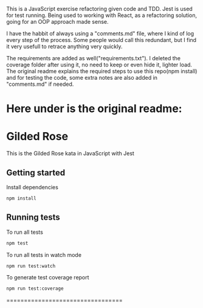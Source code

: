 This is a JavaScript exercise refactoring given code and TDD. Jest is used for test running. Being used to working with React, as a refactoring solution, going for an OOP approach made sense.

I have the habbit of always using a "comments.md" file, where I kind of log every step of the process. Some people would call this redundant, but I find it very usefull to retrace anything very quickly.

The requirements are added as well("requirements.txt"). I deleted the coverage folder after using it, no need to keep or even hide it, lighter load.
The original readme explains the required steps to use this repo(npm install) and for testing the code, some extra notes are also added in "comments.md" if needed.

Here under is the original readme:
==================================
# Gilded Rose

This is the Gilded Rose kata in JavaScript with Jest

## Getting started

Install dependencies

```sh
npm install
```

## Running tests

To run all tests

```sh
npm test
```

To run all tests in watch mode

```sh
npm run test:watch
```

To generate test coverage report

```sh
npm run test:coverage
```
=================================